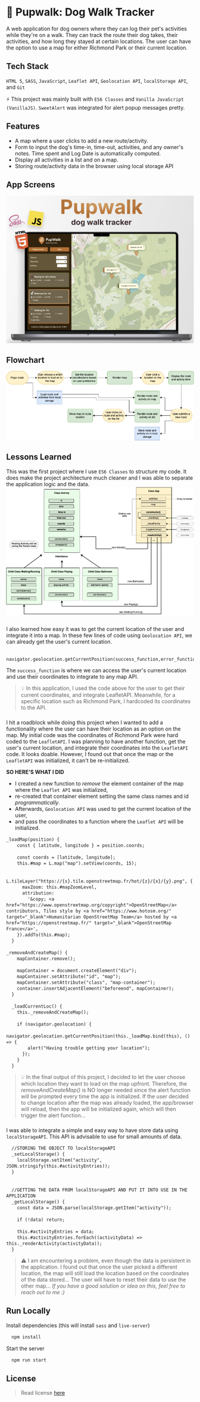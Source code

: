 # 🦮 Pupwalk: Dog Walk Tracker

A web application for dog owners where they can log their pet's activities while they're on a walk. They can track the route their dog takes, their activities, and how long they stayed at certain locations. The user can have the option to use a map for either Richmond Park or their current location.

## Tech Stack

`HTML 5`, `SASS`, `JavaScript`, `Leaflet API`, `Geolocation API`, `localStorage API`, and `Git`

⚡️ This project was mainly built with `ES6 Classes` and `Vanilla JavaScript (VanillaJS)`. `SweetAlert` was integrated for alert popup messages pretty.

## Features

- A map where a user clicks to add a new route/activity.
- Form to input the dog's time-in, time-out, activities, and any owner's notes. Time spent and Log Date is automatically computed.
- Display all activities in a list and on a map.
- Storing route/activity data in the browser using local storage API

## App Screens

![App Screen](./appscreen.png)

## Flowchart

![Flowchart](./flowchart.png)

## Lessons Learned

This was the first project where I use `ES6 Classes` to structure my code. It does make the project architecture much cleaner and I was able to separate the application logic and the data.
![Proj Architecture](./projarchitecture.png)

###

I also learned how easy it was to get the current location of the user and integrate it into a map. In these few lines of code using `Geolocation API`, we can already get the user's current location.

```code
 navigator.geolocation.getCurrentPosition(success_function,error_function)
```

The `success_function` is where we can access the user's current location and use their coordinates to integrate to any map API.

> 💡 In this application, I used the code above for the user to get their current coordinates, and integrate LeafletAPI. Meanwhile, for a specific location such as Richmond Park, I hardcoded its coordinates to the API.

###

I hit a roadblock while doing this project when I wanted to add a functionality where the user can have their location as an option on the map. My initial code was the coordinates of Richmond Park were hard coded to the `LeafletAPI`. I was planning to have another function, get the user's current location, and integrate their coordinates into the `LeafletAPI` code. It looks doable. However, I found out that once the map or the `LeafletAPI` was initialized, it can't be re-initialized.

**SO HERE'S WHAT I DID**

- I created a new function to _remove_ the element container of the map where the `Leaflet API` was initialized,
- re-created that container element setting the same class names and id _programmatically_.
- Afterwards, `Geolocation API` was used to get the current location of the user,
- and pass the coordinates to a function where the `Leaflet API` will be initialized.

```
_loadMap(position) {
    const { latitude, longitude } = position.coords;

    const coords = [latitude, longitude];
    this.#map = L.map("map").setView(coords, 15);

    L.tileLayer("https://{s}.tile.openstreetmap.fr/hot/{z}/{x}/{y}.png", {
      maxZoom: this.#mapZoomLevel,
      attribution:
        '&copy; <a href="https://www.openstreetmap.org/copyright">OpenStreetMap</a> contributors, Tiles style by <a href="https://www.hotosm.org/" target="_blank">Humanitarian OpenStreetMap Team</a> hosted by <a href="https://openstreetmap.fr/" target="_blank">OpenStreetMap France</a>',
    }).addTo(this.#map);
  }

_removeAndCreateMap() {
    mapContainer.remove();

    mapContainer = document.createElement("div");
    mapContainer.setAttribute("id", "map");
    mapContainer.setAttribute("class", "map-container");
    container.insertAdjacentElement("beforeend", mapContainer);
  }

  _loadCurrentLoc() {
    this._removeAndCreateMap();

    if (navigator.geolocation) {
      navigator.geolocation.getCurrentPosition(this._loadMap.bind(this), () => {
        alert("Having trouble getting your location");
      });
    }
  }
```

> 💡 In the final output of this project, I decided to let the user choose which location they want to load on the map upfront. Therefore, the _removeAndCreateMap()_ is NO longer needed since the alert function will be prompted every time the app is initialized. If the user decided to change location after the map was already loaded, the app/browser will reload, then the app will be initialized again, which will then trigger the alert function...

###

I was able to integrate a simple and easy way to have store data using `localStorageAPI`. This API is advisable to use for small amounts of data.

```
  //STORING THE OBJECT TO localStorageAPI
  _setLocalStorage() {
    localStorage.setItem("activity", JSON.stringify(this.#activityEntries));
  }


  //GETTING THE DATA FROM localStorageAPI AND PUT IT INTO USE IN THE APPLICATION
  _getLocalStorage() {
    const data = JSON.parse(localStorage.getItem("activity"));

    if (!data) return;

    this.#activityEntries = data;
    this.#activityEntries.forEach((activityData) => this._renderActivity(activityData));
  }
```

> ⚠️ I am encountering a problem, even though the data is persistent in the application. I found out that once the user picked a different location, the map will still load the location based on the coordinates of the data stored... The user will have to reset their data to use the other map... _If you have a good solution or idea on this, feel free to reach out to me :)_

## Run Locally

Install dependencies (this will install `sass` and `live-server`)

```bash
  npm install
```

Start the server

```bash
  npm run start
```

## License

> Read license [here](LICENSE.txt)
